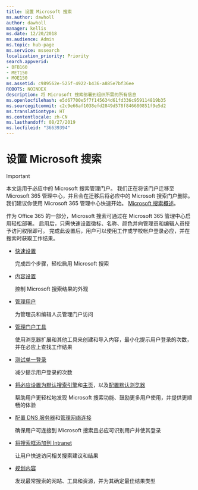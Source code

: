 ```yaml
---
title: 设置 Microsoft 搜索
ms.author: dawholl
author: dawholl
manager: kellis
ms.date: 12/20/2018
ms.audience: Admin
ms.topic: hub-page
ms.service: mssearch
localization_priority: Priority
search.appverid:
- BFB160
- MET150
- MOE150
ms.assetid: c989562e-525f-4922-b436-a885e7bf36ee
ROBOTS: NOINDEX
description: 将 Microsoft 搜索部署到组织所需的所有信息
ms.openlocfilehash: e5d67700e5f7f145634d61fd336c959114819b35
ms.sourcegitcommit: c2c9e66af1038efd2849d578f846680851f9e5d2
ms.translationtype: HT
ms.contentlocale: zh-CN
ms.lasthandoff: 08/27/2019
ms.locfileid: "36639394"
---
```

# <a name="set-up-microsoft-search"></a>设置 Microsoft 搜索

> [!IMPORTANT]
> 本文适用于必应中的 Microsoft 搜索管理门户。 我们正在将该门户迁移至 Microsoft 365 管理中心，并且会在迁移后将必应中的 Microsoft 搜索门户删除。 我们建议你使用 Microsoft 365 管理中心快速开始。 [Microsoft 搜索概述](overview-microsoft-search.md)。
    
作为 Office 365 的一部分，Microsoft 搜索可通过在 Microsoft 365 管理中心启用轻松部署。 启用后，只需快速设置徽标、名称、颜色并向管理员和编辑人员授予访问权限即可。 完成此设置后，用户可以使用工作或学校帐户登录必应，并在搜索时获取工作结果。

- [快速设置](quick-set-up.md)
    
    完成四个步骤，轻松启用 Microsoft 搜索

- [内容设置](content-settings.md)
    
    控制 Microsoft 搜索结果的外观
    
- [管理用户](add-users.md)
    
    为管理员和编辑人员管理门户访问
    
- [管理门户工具](admin-portal-tools.md)
    
    使用浏览器扩展和其他工具来创建和导入内容，最小化提示用户登录的次数，并在必应上查找工作结果
    
- [测试单一登录](test-single-sign-on.md)
    
    减少提示用户登录的次数
    
- [将必应设置为默认搜索引擎](set-default-search-engine.md)和[主页](set-default-homepage.md)，以及[配置默认浏览器](set-default-browser.md)
    
    帮助用户更轻松地发现 Microsoft 搜索功能、鼓励更多用户使用，并提供更顺畅的体验
    
- [配置 DNS 服务器](advanced-dns-configuration.md)和[管理网络连接](manage-network-connections.md)
    
    确保用户可连接到 Microsoft 搜索且必应可识别用户并使其登录

- [将搜索框添加到 Intranet](add-a-search-box-to-your-intranet-site.md)

    让用户快速访问相关搜索建议和结果

- [规划内容](plan-your-content.md)
    
    发现最常搜索的网站、工具和资源，并为其确定最佳结果类型

  


